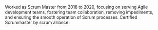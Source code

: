 Worked as Scrum Master from 2018 to 2020, focusing on serving Agile development teams, fostering team collaboration, removing impediments, and ensuring the smooth operation of Scrum processes. Certified Scrummaster by scrum alliance.